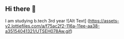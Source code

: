 ## Hi there 👋

<!--
**kalyaniburada/kalyaniburada** is a ✨ _special_ ✨ repository because its `README.md` (this file) appears on your GitHub profile.

Here are some ideas to get you started:

- 🔭 I’m currently working on ...
- 🌱 I’m currently learning ...
- 👯 I’m looking to collaborate on ...
- 🤔 I’m looking for help with ...
- 💬 Ask me about ...
- 📫 How to reach me: ...
- 😄 Pronouns: ...
- ⚡ Fun fact: ...
-->
I am studying b.tech 3rd year
![Alt Text] (https://assets-v2.lottiefiles.com/a/f75ac2f2-116a-11ee-aa38-a35154041321/UTSEH078Aw.gif)

